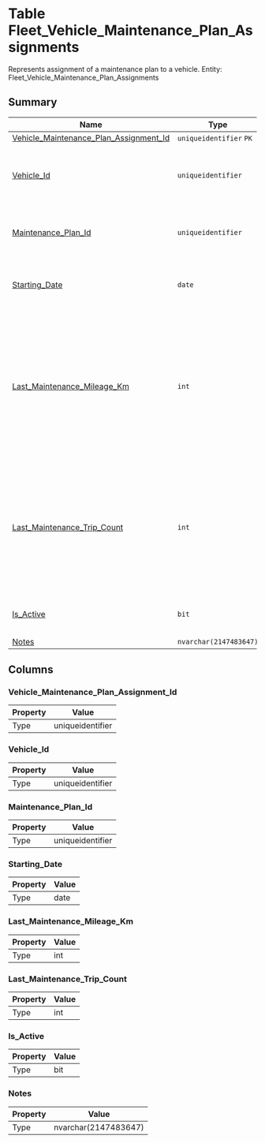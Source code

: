 # Table Fleet_Vehicle_Maintenance_Plan_Assignments

Represents assignment of a maintenance plan to a vehicle. Entity: Fleet_Vehicle_Maintenance_Plan_Assignments

## Summary

| Name | Type | Description |
| - | - | --- |
|[Vehicle_Maintenance_Plan_Assignment_Id](#vehicle_maintenance_plan_assignment_id)|`uniqueidentifier` `PK`||
|[Vehicle_Id](#vehicle_id)|`uniqueidentifier` |The vehicle, to which a periodic maintenance plan is assigned.|
|[Maintenance_Plan_Id](#maintenance_plan_id)|`uniqueidentifier` |The assigned periodic maintenance type.|
|[Starting_Date](#starting_date)|`date` |The date on which the periodic maintenance should start.|
|[Last_Maintenance_Mileage_Km](#last_maintenance_mileage_km)|`int` |The mileage of the vehicle (in Kilometers), when the last maintenance of this type occurred. Should be specified for plans, which require mileage check.|
|[Last_Maintenance_Trip_Count](#last_maintenance_trip_count)|`int` |The trip count of the vehicle, when the last maintenance of this type occurred. Should be specified for plans, which trip count check.|
|[Is_Active](#is_active)|`bit` |Specifies whether the plan is active.|
|[Notes](#notes)|`nvarchar(2147483647)` ||

## Columns

### Vehicle_Maintenance_Plan_Assignment_Id

| Property | Value |
| - | - |
|Type|uniqueidentifier|

### Vehicle_Id

| Property | Value |
| - | - |
|Type|uniqueidentifier|

### Maintenance_Plan_Id

| Property | Value |
| - | - |
|Type|uniqueidentifier|

### Starting_Date

| Property | Value |
| - | - |
|Type|date|

### Last_Maintenance_Mileage_Km

| Property | Value |
| - | - |
|Type|int|

### Last_Maintenance_Trip_Count

| Property | Value |
| - | - |
|Type|int|

### Is_Active

| Property | Value |
| - | - |
|Type|bit|

### Notes

| Property | Value |
| - | - |
|Type|nvarchar(2147483647)|



